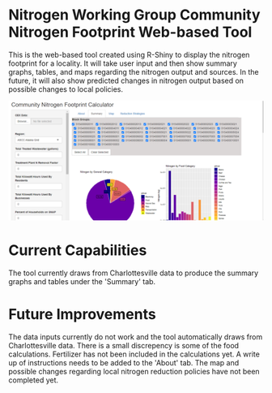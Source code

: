 # Nitrogen Working Group Community Nitrogen Footprint Web-based Tool

This is the web-based tool created using R-Shiny to display the nitrogen footprint for a locality. It will take user input and then show summary graphs, tables, and maps regarding the nitrogen output and sources. In the future, it will also show predicted changes in nitrogen output based on possible changes to local policies.

![Screenshot](/pictures/NFTSummary.png)

# Current Capabilities
The tool currently draws from Charlottesville data to produce the summary graphs and tables under the 'Summary' tab.

# Future Improvements
The data inputs currently do not work and the tool automatically draws from Charlottesville data. There is a small discrepency is some of the food calculations. Fertilizer has not been included in the calculations yet. A write up of instructions needs to be added to the 'About' tab. The map and possible changes regarding local nitrogen reduction policies have not been completed yet.
